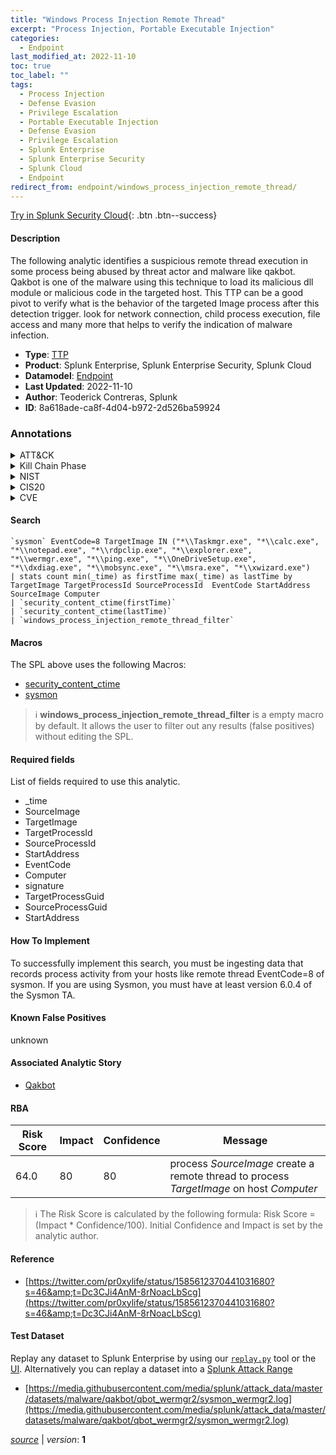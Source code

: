 ```yaml
---
title: "Windows Process Injection Remote Thread"
excerpt: "Process Injection, Portable Executable Injection"
categories:
  - Endpoint
last_modified_at: 2022-11-10
toc: true
toc_label: ""
tags:
  - Process Injection
  - Defense Evasion
  - Privilege Escalation
  - Portable Executable Injection
  - Defense Evasion
  - Privilege Escalation
  - Splunk Enterprise
  - Splunk Enterprise Security
  - Splunk Cloud
  - Endpoint
redirect_from: endpoint/windows_process_injection_remote_thread/
---
```




[Try in Splunk Security Cloud](https://www.splunk.com/en_us/cyber-security.html){: .btn .btn--success}

#### Description

The following analytic identifies a suspicious remote thread execution in some process being abused by threat actor and malware like qakbot. Qakbot is one of the malware using this technique to load its malicious dll module or malicious code in the targeted host. This TTP can be a good pivot to verify what is the behavior of the targeted Image process after this detection trigger. look for network connection, child process execution, file access and many more that helps to verify the indication of malware infection.

- **Type**: [TTP](https://github.com/splunk/security_content/wiki/Detection-Analytic-Types)
- **Product**: Splunk Enterprise, Splunk Enterprise Security, Splunk Cloud
- **Datamodel**: [Endpoint](https://docs.splunk.com/Documentation/CIM/latest/User/Endpoint)
- **Last Updated**: 2022-11-10
- **Author**: Teoderick Contreras, Splunk
- **ID**: 8a618ade-ca8f-4d04-b972-2d526ba59924

### Annotations
<details>
  <summary>ATT&CK</summary>

<div markdown="1">

#### [ATT&CK](https://attack.mitre.org/)

| ID          | Technique   | Tactic         |
| ----------- | ----------- |--------------- |
| [T1055](https://attack.mitre.org/techniques/T1055/) | Process Injection | Defense Evasion, Privilege Escalation |

| [T1055.002](https://attack.mitre.org/techniques/T1055/002/) | Portable Executable Injection | Defense Evasion, Privilege Escalation |

</div>
</details>


<details>
  <summary>Kill Chain Phase</summary>

<div markdown="1">

* Exploitation


</div>
</details>


<details>
  <summary>NIST</summary>

<div markdown="1">

* DE.CM



</div>
</details>

<details>
  <summary>CIS20</summary>

<div markdown="1">

* CIS 3
* CIS 5
* CIS 16



</div>
</details>

<details>
  <summary>CVE</summary>

<div markdown="1">


</div>
</details>


#### Search

```
`sysmon` EventCode=8 TargetImage IN ("*\\Taskmgr.exe", "*\\calc.exe", "*\\notepad.exe", "*\\rdpclip.exe", "*\\explorer.exe", "*\\wermgr.exe", "*\\ping.exe", "*\\OneDriveSetup.exe", "*\\dxdiag.exe", "*\\mobsync.exe", "*\\msra.exe", "*\\xwizard.exe") 
| stats count min(_time) as firstTime max(_time) as lastTime by  TargetImage TargetProcessId SourceProcessId  EventCode StartAddress SourceImage Computer 
| `security_content_ctime(firstTime)` 
| `security_content_ctime(lastTime)` 
| `windows_process_injection_remote_thread_filter`
```

#### Macros
The SPL above uses the following Macros:
* [security_content_ctime](https://github.com/splunk/security_content/blob/develop/macros/security_content_ctime.yml)
* [sysmon](https://github.com/splunk/security_content/blob/develop/macros/sysmon.yml)

> :information_source:
> **windows_process_injection_remote_thread_filter** is a empty macro by default. It allows the user to filter out any results (false positives) without editing the SPL.



#### Required fields
List of fields required to use this analytic.
* _time
* SourceImage
* TargetImage
* TargetProcessId
* SourceProcessId
* StartAddress
* EventCode
* Computer
* signature
* TargetProcessGuid
* SourceProcessGuid
* StartAddress



#### How To Implement
To successfully implement this search, you must be ingesting data that records process activity from your hosts like remote thread EventCode=8 of sysmon. If you are using Sysmon, you must have at least version 6.0.4 of the Sysmon TA.
#### Known False Positives
unknown

#### Associated Analytic Story
* [Qakbot](/stories/qakbot)




#### RBA

| Risk Score  | Impact      | Confidence   | Message      |
| ----------- | ----------- |--------------|--------------|
| 64.0 | 80 | 80 | process $SourceImage$ create a remote thread to process $TargetImage$ on host $Computer$ |


> :information_source:
> The Risk Score is calculated by the following formula: Risk Score = (Impact * Confidence/100). Initial Confidence and Impact is set by the analytic author.


#### Reference

* [https://twitter.com/pr0xylife/status/1585612370441031680?s=46&amp;t=Dc3CJi4AnM-8rNoacLbScg](https://twitter.com/pr0xylife/status/1585612370441031680?s=46&amp;t=Dc3CJi4AnM-8rNoacLbScg)



#### Test Dataset
Replay any dataset to Splunk Enterprise by using our [`replay.py`](https://github.com/splunk/attack_data#using-replaypy) tool or the [UI](https://github.com/splunk/attack_data#using-ui).
Alternatively you can replay a dataset into a [Splunk Attack Range](https://github.com/splunk/attack_range#replay-dumps-into-attack-range-splunk-server)

* [https://media.githubusercontent.com/media/splunk/attack_data/master/datasets/malware/qakbot/qbot_wermgr2/sysmon_wermgr2.log](https://media.githubusercontent.com/media/splunk/attack_data/master/datasets/malware/qakbot/qbot_wermgr2/sysmon_wermgr2.log)



[*source*](https://github.com/splunk/security_content/tree/develop/detections/endpoint/windows_process_injection_remote_thread.yml) \| *version*: **1**